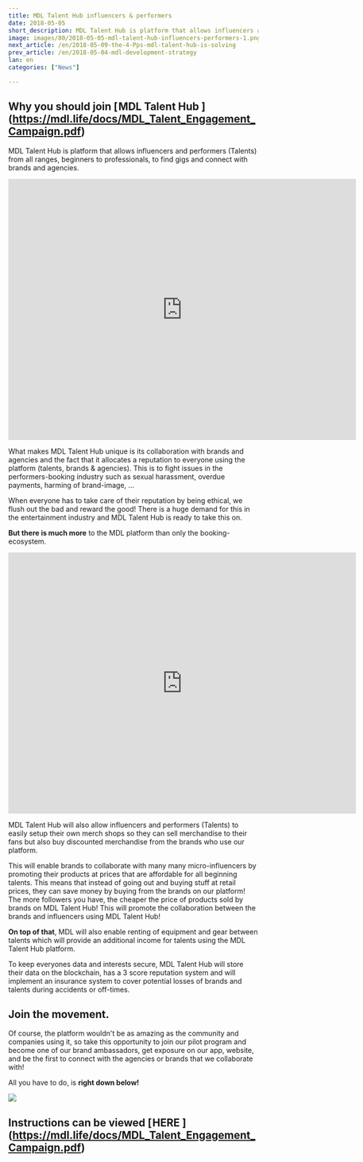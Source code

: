 ```yaml
---
title: MDL Talent Hub influencers & performers
date: 2018-05-05
short_description: MDL Talent Hub is platform that allows influencers and performers
image: images/80/2018-05-05-mdl-talent-hub-influencers-performers-1.png
next_article: /en/2018-05-09-the-4-Pps-mdl-talent-hub-is-solving
prev_article: /en/2018-05-04-mdl-development-strategy
lan: en
categories: ["News"]

---
```


## Why you should join [ MDL Talent Hub ] (https://mdl.life/docs/MDL_Talent_Engagement_Campaign.pdf)
MDL Talent Hub is platform that allows influencers and performers (Talents) from all ranges, beginners to professionals, to find gigs and connect with brands and agencies.

<iframe width="700" height="525" src="https://www.youtube.com/embed/UWVFRElcBdc" frameborder="0" allow="autoplay; encrypted-media" allowfullscreen></iframe>

What makes MDL Talent Hub unique is its collaboration with brands and agencies and the fact that it allocates a reputation to everyone using the platform (talents, brands & agencies). This is to fight issues in the performers-booking industry such as sexual harassment, overdue payments, harming of brand-image, …

When everyone has to take care of their reputation by being ethical, we flush out the bad and reward the good! There is a huge demand for this in the entertainment industry and MDL Talent Hub is ready to take this on.

**But there is much more** to the MDL platform than only the booking-ecosystem.


<iframe width="700" height="525" src="https://www.youtube.com/embed/iUO7qL4xPSw" frameborder="0" allow="autoplay; encrypted-media" allowfullscreen></iframe>


MDL Talent Hub will also allow influencers and performers (Talents) to easily setup their own merch shops so they can sell merchandise to their fans but also buy discounted merchandise from the brands who use our platform.

This will enable brands to collaborate with many many micro-influencers by promoting their products at prices that are affordable for all beginning talents. This means that instead of going out and buying stuff at retail prices, they can save money by buying from the brands on our platform! The more followers you have, the cheaper the price of products sold by brands on MDL Talent Hub! This will promote the collaboration between the brands and influencers using MDL Talent Hub!


**On top of that**, MDL will also enable renting of equipment and gear between talents which will provide an additional income for talents using the MDL Talent Hub platform.

To keep everyones data and interests secure, MDL Talent Hub will store their data on the blockchain, has a 3 score reputation system and will implement an insurance system to cover potential losses of brands and talents during accidents or off-times.

## Join the movement.

Of course, the platform wouldn't be as amazing as the community and companies using it, so take this opportunity to join our pilot program and become one of our brand ambassadors, get exposure on our app, website, and be the first to connect with the agencies or brands that we collaborate with!

All you have to do, is **right down below!**

![](/images/2018-05-05-mdl-talent-hub-influencers-performers.gif)

## Instructions can be viewed  [ HERE ] (https://mdl.life/docs/MDL_Talent_Engagement_Campaign.pdf)